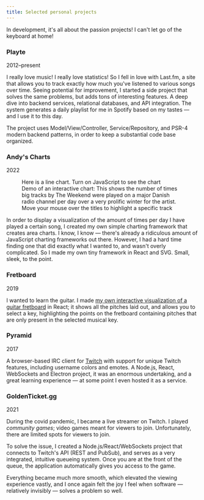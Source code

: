 ```yaml
---
title: Selected personal projects
---
```



In development, it's all about the passion projects! I can't let go of the keyboard at home!

### Playte

<p class="meta">2012–present</p>

I really love music! I really love statistics! So I fell in love with Last.fm, a site that allows you to track exactly how much you've listened to various songs over time. Seeing potential for improvement, I started a side project that solves the same problems, but adds tons of interesting features. A deep dive into backend services, relational databases, and API integration. The system generates a daily playlist for me in Spotify based on my tastes — and I use it to this day.

The project uses Model/View/Controller, Service/Repository, and PSR-4 modern backend patterns, in order to keep a substantial code base organized.

### Andy's Charts

<p class="meta">2022</p>

<figure>
	<div class="andy-chart-root">
		<noscript>Here is a line chart. Turn on JavaScript to see the chart</noscript>
	</div>
	<figcaption>Demo of an interactive chart: This shows the number of times big tracks by The Weekend were played on a major Danish radio channel per day over a very prolific winter for the artist. Move your mouse over the titles to highlight a specific track</figcaption>
</figure>

In order to display a visualization of the amount of times per day I have played a certain song, I created my own simple charting framework that creates area charts. I know, I know — there's already a ridiculous amount of JavaScript charting frameworks out there. However, I had a hard time finding one that did exactly what I wanted to, and wasn't overly complicated. So I made my own tiny framework in React and SVG. Small, sleek, to the point.

### Fretboard

<p class="meta">2019</p>

<!--
I wanted to learn the guitar, but the fretboard on a guitar is pretty daunting to someone new — so many places where you can place your fingertip, and not be aware exactly what's going to happen. As someone who already knows a bit of music theory, I was curious exactly how the various pitches mapped onto the fretboard.

So I created my own interactive visualization in React; it shows all the pitches laid out, and allows you to select a key, highlighting the points on the fretboard containing pitches only present in this musical key.
-->

I wanted to learn the guitar. I made [my own interactive visualization of a guitar fretboard](https://andyg.dk/fretboard/) in React; it shows all the pitches laid out, and allows you to select a key, highlighting the points on the fretboard containing pitches that are only present in the selected musical key.


### Pyramid

<p class="meta">2017</p>

<!-- I've been hanging out a lot on the live streaming website Twitch over the years. I've gained a big group of friends I got to know over the website. Chatting in Twitch chat is a way I've done a lot of socialization.

But I wanted to keep the connection going even when I wasn't viewing a live stream with friends. -->

A browser-based IRC client for [Twitch](https://www.twitch.tv/) with support for unique Twitch features, including username colors and emotes. A Node.js, React, WebSockets and Electron project, it was an enormous undertaking, and a great learning experience — at some point I even hosted it as a service.


### GoldenTicket.gg

<p class="meta">2021</p>

During the covid pandemic, I became a live streamer on Twitch. I played _community games_; video games meant for viewers to join. Unfortunately, there are limited spots for viewers to join.

<!-- On other community game streams, getting a spot is often a first come first serve kind of situation, which creates chaos. -->

To solve the issue, I created a Node.js/React/WebSockets project that connects to Twitch's API (REST and PubSub), and serves as a very integrated, intuitive queueing system. Once you are at the front of the queue, the application automatically gives you access to the game.

Everything became much more smooth, which elevated the viewing experience vastly, and I once again felt the joy I feel when software — relatively invisibly — solves a problem so well.

